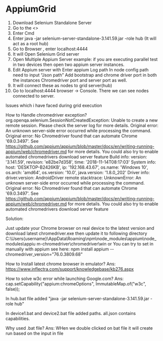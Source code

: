 # AppiumGrid

1. Download Selenium Standalone Server
2. Go to the <<path of selenium standalone server>>
3. Enter Cmd
4. Enter java -jar selenium-server-standalone-3.141.59.jar -role hub (It will act as a root hub)
5. Go to Browser , enter localhost:4444
6. It will Open Selenium Grid server
7. Open Multiple Appium Server example: if you are executing parallel test in two devices then open two appium server instances.
8. Edit Appium server with
Enter appium Log path
In node config path need to input “Json path”
Add bootstrap and chrome driver port in both the instances
Chromedriver port and server port as well.
9. It will connect these as nodes to grid server(hub)
10. Go to localhost:4444 browser → Console. There we can see nodes connected to server.


Issues which i have faced during grid execution

How to Handle chromedriver exception?
org.openqa.selenium.SessionNotCreatedException: Unable to create a new remote session. Please check the server log for more details. Original error: An unknown server-side error occurred while processing the command. Original error: No Chromedriver found that can automate Chrome '69.0.3497'. See https://github.com/appium/appium/blob/master/docs/en/writing-running-appium/web/chromedriver.md for more details. You could also try to enable automated chromedrivers download server feature
Build info: version: '3.141.59', revision: 'e82be7d358', time: '2018-11-14T08:17:03'
System info: host: 'DESKTOP-B2426KB', ip: '192.168.43.67', os.name: 'Windows 10', os.arch: 'amd64', os.version: '10.0', java.version: '1.8.0_202'
Driver info: driver.version: AndroidDriver
remote stacktrace: UnknownError: An unknown server-side error occurred while processing the command. Original error: No Chromedriver found that can automate Chrome '69.0.3497'. See https://github.com/appium/appium/blob/master/docs/en/writing-running-appium/web/chromedriver.md for more details. You could also try to enable automated chromedrivers download server feature
   

Solution:

Just update your Chrome browser on real device to the latest version and download latest chromedriver.exe then update it to following directory
C:\Users\{username}\AppData\Roaming\npm\node_modules\appium\node_modules\appiu m-chromedriver\chromedriver\win
or You can try to set in manually with appium see here:
npm install appium --chromedriver_version="76.0.3809.68"

How to Install latest chrome browser in emulator?
Ans:  https://www.inflectra.com/support/knowledgebase/kb276.aspx

How to solve w3c error while launching Google.com?
Ans: cap.setCapability("appium:chromeOptions", ImmutableMap.of("w3c", false));


In hub.bat file added "java -jar selenium-server-standalone-3.141.59.jar -role hub"

In device1.bat and device2.bat file added paths.
all.json contains capabilities.

Why used .bat file?
Ans: WHen we double clicked on bat file it will create run based on the input in file


